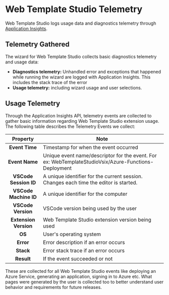 # Web Template Studio Telemetry

Web Template Studio logs usage data and diagnostics telemetry through [Application Insights](https://azure.microsoft.com/en-us/services/monitor/).

## Telemetry Gathered

The wizard for Web Template Studio collects basic diagnostics telemetry and usage data:

- **Diagnostics telemetry:** Unhandled error and exceptions that happened while running the
  wizard are logged with Application Insights. This includes the stack trace of the error
- **Usage telemetry:** including wizard usage and user selections.

## Usage Telemetry

Through the Application Insights API, telemetry events are collected to gather basic information regarding Web Template Studio extension usage. The following table describes the Telemetry Events we collect:

|     **Property**      | **Note**                                                                                             |
| :-------------------: | ---------------------------------------------------------------------------------------------------- |
|    **Event Time**     | Timestamp for when the event occurred                                                                |
|    **Event Name**     | Unique event name/descriptor for the event. For ex: WebTemplateStudioVsix/Azure-Functions-Deployment |
| **VSCode Session ID** | A unique identifier for the current session. Changes each time the editor is started.                |
| **VSCode Machine ID** | A unique identifier for the computer                                                                 |
|  **VSCode Version**   | VSCode version being used by the user                                                                |
| **Extension Version** | Web Template Studio extension version being used                                                     |
|        **OS**         | User's operating system                                                                              |
|       **Error**       | Error description if an error occurs                                                                 |
|       **Stack**       | Error stack trace if an error occurs                                                                 |
|      **Result**       | If the event succeeded or not                                                                        |

These are collected for all Web Template Studio events like deploying an Azure Service,
generating an application, signing in to Azure etc. What pages were generated by the user is
collected too to better understand user behavior and requirements for future releases.
